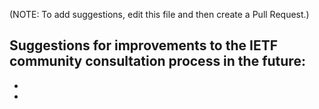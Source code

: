 (NOTE: To add suggestions, edit this file and then create a Pull Request.)

Suggestions for improvements to the IETF community consultation process in the future:
- 
- 
- 
